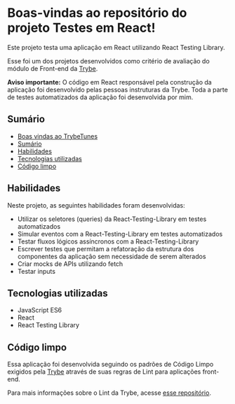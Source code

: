 # Boas-vindas ao repositório do projeto Testes em React!

Este projeto testa uma aplicação em React utilizando React Testing Library.

Esse foi um dos projetos desenvolvidos como critério de avaliação do módulo de Front-end da <a href="https://betrybe.com">Trybe<a/>.

**Aviso importante:** O código em React responsável pela construção da aplicação foi desenvolvido pelas pessoas instruturas da Trybe. Toda a parte de testes automatizados da aplicação foi desenvolvida por mim.

## Sumário
  - [Boas vindas ao TrybeTunes](#boas-vindas-ao-repositório-do-projeto-testes-em-react)
  - [Sumário](#sumário)
  - [Habilidades](#habilidades)
  - [Tecnologias utilizadas](#tecnologias-utilizadas) 
  - [Código limpo](#código-limpo)
  
## Habilidades
Neste projeto, as seguintes habilidades foram desenvolvidas:
  * Utilizar os seletores (queries) da React-Testing-Library em testes automatizados
  * Simular eventos com a React-Testing-Library em testes automatizados
  * Testar fluxos lógicos assíncronos com a React-Testing-Library
  * Escrever testes que permitam a refatoração da estrutura dos componentes da aplicação sem necessidade de serem alterados
  * Criar mocks de APIs utilizando fetch
  * Testar inputs
  
## Tecnologias utilizadas
  * JavaScript ES6
  * React
  * React Testing Library
  
## Código limpo
  Essa aplicação foi desenvolvida seguindo os padrões de Código Limpo exigidos pela <a href="https://betrybe.com">Trybe<a/> através de suas regras de Lint para aplicações front-end.
  
  Para mais informações sobre o Lint da Trybe, acesse <a href="https://github.com/betrybe/eslint-config-trybe">esse repositório</a>.
